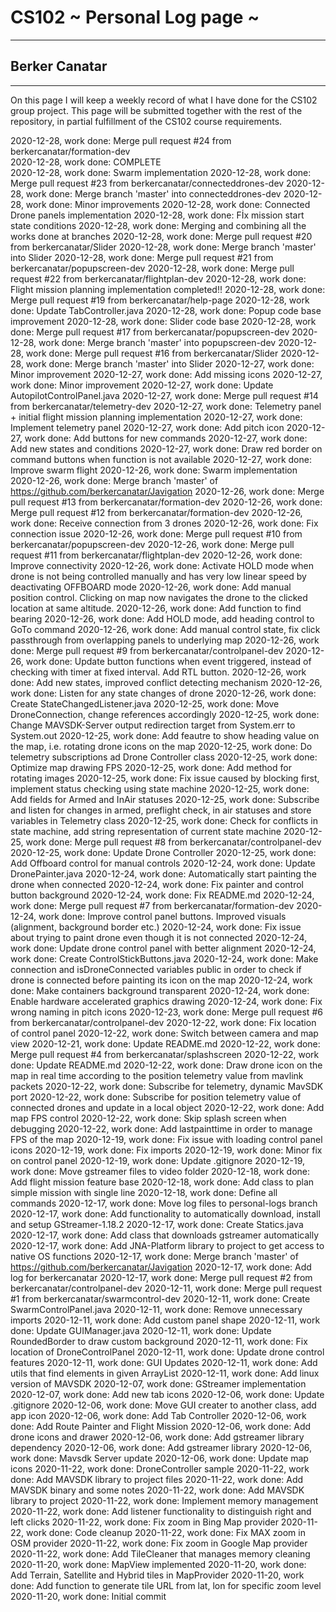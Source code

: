 # CS102 ~ Personal Log page ~
****
## Berker Canatar
****

On this page I will keep a weekly record of what I have done for the CS102 group project. This page will be submitted together with the rest of the repository, in partial fulfillment of the CS102 course requirements.

2020-12-28, work done: Merge pull request #24 from berkercanatar/formation-dev<br>
2020-12-28, work done: COMPLETE<br>
2020-12-28, work done: Swarm implementation
2020-12-28, work done: Merge pull request #23 from berkercanatar/connecteddrones-dev
2020-12-28, work done: Merge branch 'master' into connecteddrones-dev
2020-12-28, work done: Minor improvements
2020-12-28, work done: Connected Drone panels implementation
2020-12-28, work done: Fİx mission start state conditions
2020-12-28, work done: Merging and combining all the works done at branches
2020-12-28, work done: Merge pull request #20 from berkercanatar/Slider
2020-12-28, work done: Merge branch 'master' into Slider
2020-12-28, work done: Merge pull request #21 from berkercanatar/popupscreen-dev
2020-12-28, work done: Merge pull request #22 from berkercanatar/flightplan-dev
2020-12-28, work done: Flight mission planning implementation completed!!
2020-12-28, work done: Merge pull request #19 from berkercanatar/help-page
2020-12-28, work done: Update TabController.java
2020-12-28, work done: Popup code base improvement
2020-12-28, work done: Slider code base
2020-12-28, work done: Merge pull request #17 from berkercanatar/popupscreen-dev
2020-12-28, work done: Merge branch 'master' into popupscreen-dev
2020-12-28, work done: Merge pull request #16 from berkercanatar/Slider
2020-12-28, work done: Merge branch 'master' into Slider
2020-12-27, work done: Minor improvement
2020-12-27, work done: Add missing icons
2020-12-27, work done: Minor improvement
2020-12-27, work done: Update AutopilotControlPanel.java
2020-12-27, work done: Merge pull request #14 from berkercanatar/telemetry-dev
2020-12-27, work done: Telemetry panel + initial flight mission planning implementation
2020-12-27, work done: Implement telemetry panel
2020-12-27, work done: Add pitch icon
2020-12-27, work done: Add buttons for new commands
2020-12-27, work done: Add new states and conditions
2020-12-27, work done: Draw red border on command buttons when function is not available
2020-12-27, work done: Improve swarm flight
2020-12-26, work done: Swarm implementation
2020-12-26, work done: Merge branch 'master' of https://github.com/berkercanatar/Javigation
2020-12-26, work done: Merge pull request #13 from berkercanatar/formation-dev
2020-12-26, work done: Merge pull request #12 from berkercanatar/formation-dev
2020-12-26, work done: Receive connection from 3 drones
2020-12-26, work done: Fix connection issue
2020-12-26, work done: Merge pull request #10 from berkercanatar/popupscreen-dev
2020-12-26, work done: Merge pull request #11 from berkercanatar/flightplan-dev
2020-12-26, work done: Improve connectivity
2020-12-26, work done: Activate HOLD mode when drone is not being controlled manually and has very low linear speed by deactivating OFFBOARD mode
2020-12-26, work done: Add manual position control. Clicking on map now navigates the drone to the clicked location at same altitude.
2020-12-26, work done: Add function to find bearing
2020-12-26, work done: Add HOLD mode, add heading control to GoTo command
2020-12-26, work done: Add manual control state, fix click passthrough from overlapping panels to underlying map
2020-12-26, work done: Merge pull request #9 from berkercanatar/controlpanel-dev
2020-12-26, work done: Update button functions when event triggered, instead of checking with timer at fixed interval. Add RTL button.
2020-12-26, work done: Add new states, improved conflict detecting mechanism
2020-12-26, work done: Listen for any state changes of drone
2020-12-26, work done: Create StateChangedListener.java
2020-12-25, work done: Move DroneConnection, change references accordingly
2020-12-25, work done: Change MAVSDK-Server output redirection target from System.err to System.out
2020-12-25, work done: Add feautre to show heading value on the map, i.e. rotating drone icons on the map
2020-12-25, work done: Do telemetry subscriptions ad Drone Controller class
2020-12-25, work done: Optimize map drawing FPS
2020-12-25, work done: Add method for rotating images
2020-12-25, work done: Fix issue caused by blocking first, implement status checking using state machine
2020-12-25, work done: Add fields for Armed and InAir statuses
2020-12-25, work done: Subscribe and listen for changes in armed, preflight check, in air statuses and store variables in Telemetry class
2020-12-25, work done: Check for conflicts in state machine, add string representation of current state machine
2020-12-25, work done: Merge pull request #8 from berkercanatar/controlpanel-dev
2020-12-25, work done: Update Drone Controller
2020-12-25, work done: Add Offboard control for manual controls
2020-12-24, work done: Update DronePainter.java
2020-12-24, work done: Automatically start painting the drone when connected
2020-12-24, work done: Fix painter and control button background
2020-12-24, work done: Fix README.md
2020-12-24, work done: Merge pull request #7 from berkercanatar/formation-dev
2020-12-24, work done: Improve control panel buttons. Improved visuals (alignment, background border etc.)
2020-12-24, work done: Fix issue about trying to paint drone even though it is not connected
2020-12-24, work done: Update drone control panel with better alignment
2020-12-24, work done: Create ControlStickButtons.java
2020-12-24, work done: Make connection and isDroneConnected variables public in order to check if drone is connected before painting its icon on the map
2020-12-24, work done: Make containers background transparent
2020-12-24, work done: Enable hardware accelerated graphics drawing
2020-12-24, work done: Fix wrong naming in pitch icons
2020-12-23, work done: Merge pull request #6 from berkercanatar/controlpanel-dev
2020-12-22, work done: Fix location of control panel
2020-12-22, work done: Switch between camera and map view
2020-12-21, work done: Update README.md
2020-12-22, work done: Merge pull request #4 from berkercanatar/splashscreen
2020-12-22, work done: Update README.md
2020-12-22, work done: Draw drone icon on the map in real time according to the position telemetry value from mavlink packets
2020-12-22, work done: Subscribe for telemetry, dynamic MavSDK port
2020-12-22, work done: Subscribe for position telemetry value of connected drones and update in a local object
2020-12-22, work done: Add map FPS control
2020-12-22, work done: Skip splash screen when debugging
2020-12-22, work done: Add lastpainttime in order to manage FPS of the map
2020-12-19, work done: Fix issue with loading control panel icons
2020-12-19, work done: Fix imports
2020-12-19, work done: Minor fix on control panel
2020-12-19, work done: Update .gitignore
2020-12-19, work done: Move gstreamer files to video folder
2020-12-18, work done: Add flight mission feature base
2020-12-18, work done: Add class to plan simple mission with single line
2020-12-18, work done: Define all commands
2020-12-17, work done: Move log files to personal-logs branch
2020-12-17, work done: Add functionality to automatically download, install and setup GStreamer-1.18.2
2020-12-17, work done: Create Statics.java
2020-12-17, work done: Add class that downloads gstreamer automatically
2020-12-17, work done: Add JNA-Platform library to project to get access to native OS functions
2020-12-17, work done: Merge branch 'master' of https://github.com/berkercanatar/Javigation
2020-12-17, work done: Add log for berkercanatar
2020-12-17, work done: Merge pull request #2 from berkercanatar/controlpanel-dev
2020-12-11, work done: Merge pull request #1 from berkercanatar/swarmcontrol-dev
2020-12-11, work done: Create SwarmControlPanel.java
2020-12-11, work done: Remove unnecessary imports
2020-12-11, work done: Add custom panel shape
2020-12-11, work done: Update GUIManager.java
2020-12-11, work done: Update RoundedBorder to draw custom background
2020-12-11, work done: Fix location of DroneControlPanel
2020-12-11, work done: Update drone control features
2020-12-11, work done: GUI Updates
2020-12-11, work done: Add utils that find elements in given ArrayList
2020-12-11, work done: Add linux version of MAVSDK
2020-12-07, work done: GStreamer implementation
2020-12-07, work done: Add new tab icons
2020-12-06, work done: Update .gitignore
2020-12-06, work done: Move GUI creater to another class, add app icon
2020-12-06, work done: Add Tab Controller
2020-12-06, work done: Add Route Painter and Flight Mission
2020-12-06, work done: Add drone icons and drawer
2020-12-06, work done: Add gstreamer library dependency
2020-12-06, work done: Add gstreamer library
2020-12-06, work done: Mavsdk Server update
2020-12-06, work done: Update map icons
2020-11-22, work done: DroneController sample
2020-11-22, work done: Add MAVSDK library to project files
2020-11-22, work done: Add MAVSDK binary and some notes
2020-11-22, work done: Add MAVSDK library to project
2020-11-22, work done: Implement memory management
2020-11-22, work done: Add listener functionality to distinguish right and left clicks
2020-11-22, work done: Fix zoom in Bing Map provider
2020-11-22, work done: Code cleanup
2020-11-22, work done: Fix MAX zoom in OSM provider
2020-11-22, work done: Fix zoom in Google Map provider
2020-11-22, work done: Add TileCleaner that manages memory cleaning
2020-11-20, work done: MapView implemented
2020-11-20, work done: Add Terrain, Satellite and Hybrid tiles in MapProvider
2020-11-20, work done: Add function to generate tile URL from lat, lon for specific zoom level
2020-11-20, work done: Initial commit
